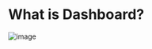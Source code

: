 # What is Dashboard?


![image](https://github.com/user-attachments/assets/22a76920-45e4-4392-b6fe-20c35b0951ce)
